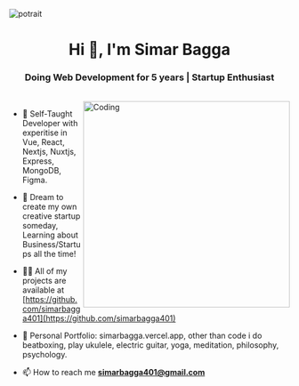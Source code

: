 ![potrait](https://github.com/user-attachments/assets/a4bd977a-d192-4748-962a-21979ae7d280)
<h1 align="center">Hi 👋, I'm Simar Bagga</h1>
<h3 align="center">Doing Web Development for 5 years | Startup Enthusiast</h3>
<!-- <table align="center">
  <tr>
    <td>You are visitor</td>
    <td><img src="https://profile-counter.glitch.me/rxhul18/count.svg" alt="" /></td>
  </tr>
</table> -->
<br>
<img align="right" alt="Coding" width="371" src="https://valesh.dev/images/coder.gif">

- 🔭 Self-Taught Developer with experitise in Vue, React, Nextjs, Nuxtjs, Express, MongoDB, Figma.

- 🌱 Dream to create my own creative startup someday, Learning about Business/Startups all the time!

- 👨‍💻 All of my projects are available at [https://github.com/simarbagga401](https://github.com/simarbagga401)

- 💬 Personal Portfolio: simarbagga.vercel.app, other than code i do beatboxing, play ukulele, electric guitar, yoga, meditation, philosophy, psychology.

- 📫 How to reach me **<simarbagga401@gmail.com>**

<br>
